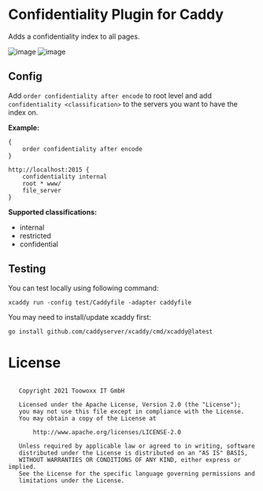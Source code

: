 # Confidentiality Plugin for Caddy

Adds a confidentiality index to all pages.

![image](https://user-images.githubusercontent.com/80681087/111144388-4df65300-8587-11eb-8a26-774060ad87a2.png)
![image](https://user-images.githubusercontent.com/80681087/111144458-64041380-8587-11eb-95f2-9209f2e2ac05.png)

## Config

Add `order confidentiality after encode` to root level and
add `confidentiality <classification>` to the servers you want to have the index on.

**Example:**

```
{
    order confidentiality after encode
}

http://localhost:2015 {
    confidentiality internal
    root * www/
    file_server
}
```

**Supported classifications:**

- internal
- restricted
- confidential

## Testing

You can test locally using following command:
```
xcaddy run -config test/Caddyfile -adapter caddyfile
```

You may need to install/update xcaddy first:
```
go install github.com/caddyserver/xcaddy/cmd/xcaddy@latest
```

# License

```

   Copyright 2021 Toowoxx IT GmbH

   Licensed under the Apache License, Version 2.0 (the "License");
   you may not use this file except in compliance with the License.
   You may obtain a copy of the License at

       http://www.apache.org/licenses/LICENSE-2.0

   Unless required by applicable law or agreed to in writing, software
   distributed under the License is distributed on an "AS IS" BASIS,
   WITHOUT WARRANTIES OR CONDITIONS OF ANY KIND, either express or implied.
   See the License for the specific language governing permissions and
   limitations under the License.
```
